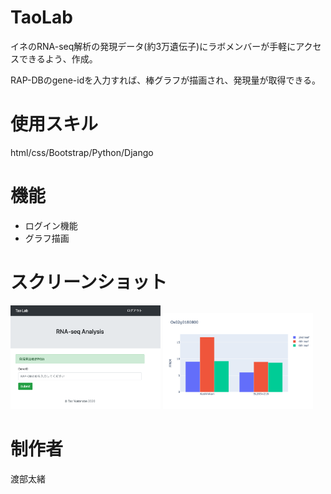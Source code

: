 # TaoLab

イネのRNA-seq解析の発現データ(約3万遺伝子)にラボメンバーが手軽にアクセスできるよう、作成。

RAP-DBのgene-idを入力すれば、棒グラフが描画され、発現量が取得できる。

# 使用スキル
html/css/Bootstrap/Python/Django

# 機能

* ログイン機能
* グラフ描画

# スクリーンショット

<img src="./static/input_id.png" width="240px"> <img src="./static/graph.png" width="240px">

# 制作者

渡部太緒

